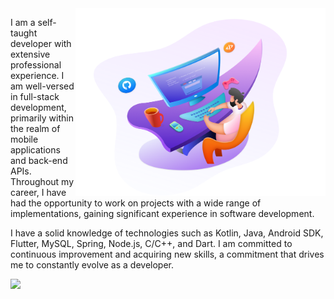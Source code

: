 <img src="https://github.com/JunioJsv/JunioJsv/blob/master/bg.png?raw=true" min-width="400px" max-width="400px" width="400px" align="right">

<p align="left">
  I am a self-taught developer with extensive professional experience. I am well-versed in full-stack development, primarily within the realm of mobile applications and back-end APIs. Throughout my career, I have had the opportunity to work on projects with a wide range of implementations, gaining significant experience in software development.

I have a solid knowledge of technologies such as Kotlin, Java, Android SDK, Flutter, MySQL, Spring, Node.js, C/C++, and Dart. I am committed to continuous improvement and acquiring new skills, a commitment that drives me to constantly evolve as a developer.
</p>

<p align="left">
  <a href="https://www.linkedin.com/in/juniojsv">
     <img src="https://img.shields.io/badge/LinkedIn-0077B5?style=for-the-badge&logo=linkedin&logoColor=white" />
  </a>
</p>
